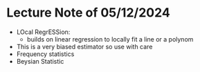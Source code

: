 # Lecture Note of 05/12/2024

- LOcal RegrESSion:
    - builds on linear regression to locally fit a line or a polynom
- This is a very biased estimator so use with care
- Frequency statistics
- Beysian Statistic

